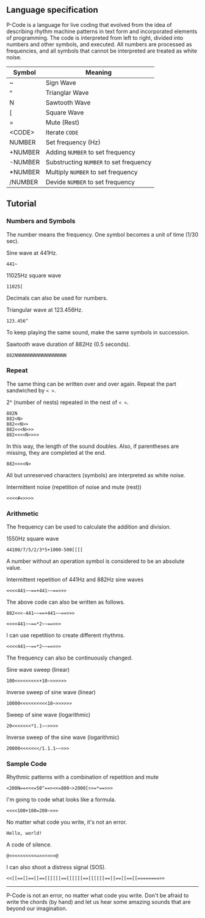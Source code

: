 ## Language specification

P-Code is a language for live coding that evolved from the idea of describing rhythm machine patterns in text form and incorporated elements of programming. The code is interpreted from left to right, divided into numbers and other symbols, and executed. All numbers are processed as frequencies, and all symbols that cannot be interpreted are treated as white noise.

| Symbol | Meaning |
| - | - |
| ~ | Sign Wave  |
| ^ | Trianglar Wave |
| N | Sawtooth Wave |
| [ | Square Wave |
| = | Mute (Rest) |
| \<CODE\> | Iterate `CODE` |
| NUMBER | Set frequency (Hz) |
| +NUMBER | Adding `NUMBER` to set frequency |
| -NUMBER | Substructing `NUMBER` to set frequency |
| *NUMBER | Multiply `NUMBER` to set frequency |
| /NUMBER | Devide `NUMBER` to set frequency |

## Tutorial

### Numbers and Symbols

The number means the frequency. One symbol becomes a unit of time (1/30 sec).

Sine wave at 441Hz.
```
441~
```

11025Hz square wave
```
11025[
```

Decimals can also be used for numbers.

Triangular wave at 123.456Hz.
```
123.456^
```

To keep playing the same sound, make the same symbols in succession.

Sawtooth wave duration of 882Hz (0.5 seconds).
```
882NNNNNNNNNNNNNNNNNNN
```

### Repeat
The same thing can be written over and over again. Repeat the part sandwiched by `< >`.

2^ (number of nests) repeated in the nest of `< >`.
```
882N
882<N>
882<<N>>
882<<<N>>>
882<<<<N>>>>
```

In this way, the length of the sound doubles. Also, if parentheses are missing, they are completed at the end.
```
882<<<<N>
```

All but unreserved characters (symbols) are interpreted as white noise.

Intermittent noise (repetition of noise and mute (rest))
```
<<<<#=>>>>
```

### Arithmetic

The frequency can be used to calculate the addition and division.

1550Hz square wave
```
44100/7/5/2/3*5+1000-500[[[[
```

A number without an operation symbol is considered to be an absolute value.

Intermittent repetition of 441Hz and 882Hz sine waves
```
<<<<441~~==+441~~==>>>
```

The above code can also be written as follows.

```
882<<<-441~~==+441~~==>>>
```
```
<<<<441~~==*2~~==>>>
```

I can use repetition to create different rhythms.

```
<<<<441~~==*2~~==>>>
```

The frequency can also be continuously changed.

Sine wave sweep (linear)
```
100<<<<<<<<<+10~>>>>>>
```

Inverse sweep of sine wave (linear)
```
10000<<<<<<<<<<10~>>>>>>
```

Sweep of sine wave (logarithmic)
```
20<<<<<<<*1.1~~>>>>
```

Inverse sweep of the sine wave (logarithmic)
```
20000<<<<<<</1.1.1~~>>>
```

### Sample Code

Rhythmic patterns with a combination of repetition and mute
```
<200N==<<<=50^==><<=800~>2000[>>=*==>>>
```

I'm going to code what looks like a formula.
```
<<<<100+100=200~>>>
```

No matter what code you write, it's not an error.
```
Hello, world!
```

A code of silence.
```
@<<<<<<<<<<=>>>>>>@
```

I can also shoot a distress signal (SOS).
```
<<[[==[[==[[==[[[[[[==[[[[[[==[[[[[[==[[==[[==[[========>>
```
---

P-Code is not an error, no matter what code you write. Don't be afraid to write the chords (by hand) and let us hear some amazing sounds that are beyond our imagination.